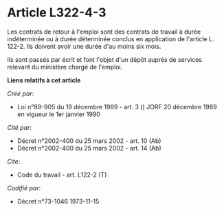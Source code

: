 # Article L322-4-3

Les contrats de retour à l'emploi sont des contrats de travail à durée indéterminée ou à durée déterminée conclus en
application de l'article L. 122-2. Ils doivent avoir une durée d'au moins six mois.

Ils sont passés par écrit et font l'objet d'un dépôt auprès de services relevant du ministère chargé de l'emploi.

**Liens relatifs à cet article**

_Créé par_:

  - Loi n°89-905 du 19 décembre 1989 - art. 3 () JORF 20 décembre 1989 en vigueur le 1er janvier 1990

_Cité par_:

  - Décret n°2002-400 du 25 mars 2002 - art. 10 (Ab)
  - Décret n°2002-400 du 25 mars 2002 - art. 14 (Ab)

_Cite_:

  - Code du travail - art. L122-2 (T)

_Codifié par_:

  - Décret n°73-1046 1973-11-15
